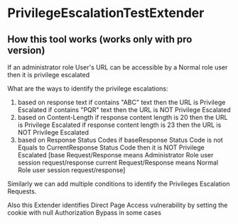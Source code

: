 # PrivilegeEscalationTestExtender

How this tool works   (works only with pro version)
------------------------------
If an administrator role User's URL can be accessible by a Normal role user then it is privilege escalated

What are the ways to identify the privilege escalations: 
1. based on response text
         if contains "ABC" text then the URL is Privilege Escalated
         if contains "PQR" text then the URL is NOT Privilege Escalated
2. based on Content-Length
         if response content length is 20 then the URL is Privilege Escalated
         if response content length is 23 then the URL is NOT Privilege Escalated
3. based on Response Status Codes
         if baseResponse Status Code is not Equals to CurrentResponse Status Code then it is NOT Privilege Escalated
         [base Request/Response means Administrator Role user session request/response
         current Request/Response means Normal Role user session request/response]

Similarly we can add multiple conditions to identify the Privileges Escalation Requests.

Also this Extender identifies 
         Direct Page Access vulnerability by setting the cookie with null
         Authorization Bypass in some cases

